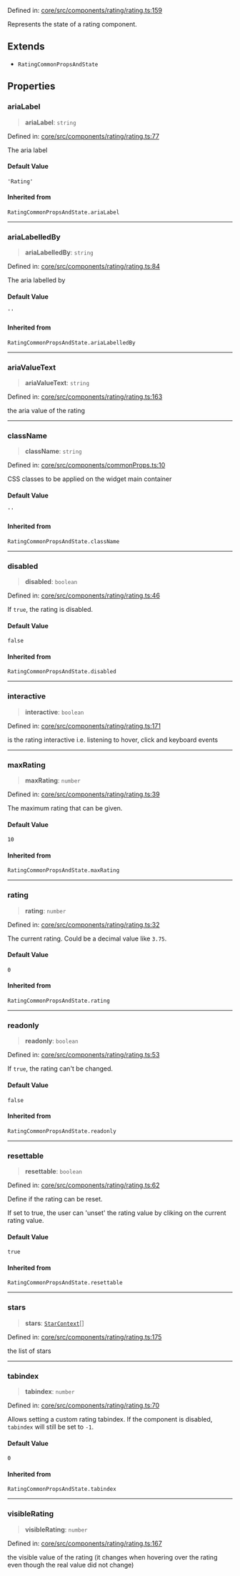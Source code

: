 Defined in: [core/src/components/rating/rating.ts:159](https://github.com/AmadeusITGroup/AgnosUI/blob/4fd868c8d80c28b306e406aab2d5ef5dbc13caa2/core/src/components/rating/rating.ts#L159)

Represents the state of a rating component.

## Extends

- `RatingCommonPropsAndState`

## Properties

### ariaLabel

> **ariaLabel**: `string`

Defined in: [core/src/components/rating/rating.ts:77](https://github.com/AmadeusITGroup/AgnosUI/blob/4fd868c8d80c28b306e406aab2d5ef5dbc13caa2/core/src/components/rating/rating.ts#L77)

The aria label

#### Default Value

`'Rating'`

#### Inherited from

`RatingCommonPropsAndState.ariaLabel`

***

### ariaLabelledBy

> **ariaLabelledBy**: `string`

Defined in: [core/src/components/rating/rating.ts:84](https://github.com/AmadeusITGroup/AgnosUI/blob/4fd868c8d80c28b306e406aab2d5ef5dbc13caa2/core/src/components/rating/rating.ts#L84)

The aria labelled by

#### Default Value

`''`

#### Inherited from

`RatingCommonPropsAndState.ariaLabelledBy`

***

### ariaValueText

> **ariaValueText**: `string`

Defined in: [core/src/components/rating/rating.ts:163](https://github.com/AmadeusITGroup/AgnosUI/blob/4fd868c8d80c28b306e406aab2d5ef5dbc13caa2/core/src/components/rating/rating.ts#L163)

the aria value of the rating

***

### className

> **className**: `string`

Defined in: [core/src/components/commonProps.ts:10](https://github.com/AmadeusITGroup/AgnosUI/blob/4fd868c8d80c28b306e406aab2d5ef5dbc13caa2/core/src/components/commonProps.ts#L10)

CSS classes to be applied on the widget main container

#### Default Value

`''`

#### Inherited from

`RatingCommonPropsAndState.className`

***

### disabled

> **disabled**: `boolean`

Defined in: [core/src/components/rating/rating.ts:46](https://github.com/AmadeusITGroup/AgnosUI/blob/4fd868c8d80c28b306e406aab2d5ef5dbc13caa2/core/src/components/rating/rating.ts#L46)

If `true`, the rating is disabled.

#### Default Value

`false`

#### Inherited from

`RatingCommonPropsAndState.disabled`

***

### interactive

> **interactive**: `boolean`

Defined in: [core/src/components/rating/rating.ts:171](https://github.com/AmadeusITGroup/AgnosUI/blob/4fd868c8d80c28b306e406aab2d5ef5dbc13caa2/core/src/components/rating/rating.ts#L171)

is the rating interactive i.e. listening to hover, click and keyboard events

***

### maxRating

> **maxRating**: `number`

Defined in: [core/src/components/rating/rating.ts:39](https://github.com/AmadeusITGroup/AgnosUI/blob/4fd868c8d80c28b306e406aab2d5ef5dbc13caa2/core/src/components/rating/rating.ts#L39)

The maximum rating that can be given.

#### Default Value

`10`

#### Inherited from

`RatingCommonPropsAndState.maxRating`

***

### rating

> **rating**: `number`

Defined in: [core/src/components/rating/rating.ts:32](https://github.com/AmadeusITGroup/AgnosUI/blob/4fd868c8d80c28b306e406aab2d5ef5dbc13caa2/core/src/components/rating/rating.ts#L32)

The current rating. Could be a decimal value like `3.75`.

#### Default Value

`0`

#### Inherited from

`RatingCommonPropsAndState.rating`

***

### readonly

> **readonly**: `boolean`

Defined in: [core/src/components/rating/rating.ts:53](https://github.com/AmadeusITGroup/AgnosUI/blob/4fd868c8d80c28b306e406aab2d5ef5dbc13caa2/core/src/components/rating/rating.ts#L53)

If `true`, the rating can't be changed.

#### Default Value

`false`

#### Inherited from

`RatingCommonPropsAndState.readonly`

***

### resettable

> **resettable**: `boolean`

Defined in: [core/src/components/rating/rating.ts:62](https://github.com/AmadeusITGroup/AgnosUI/blob/4fd868c8d80c28b306e406aab2d5ef5dbc13caa2/core/src/components/rating/rating.ts#L62)

Define if the rating can be reset.

If set to true, the user can 'unset' the rating value by cliking on the current rating value.

#### Default Value

`true`

#### Inherited from

`RatingCommonPropsAndState.resettable`

***

### stars

> **stars**: [`StarContext`](StarContext.md)[]

Defined in: [core/src/components/rating/rating.ts:175](https://github.com/AmadeusITGroup/AgnosUI/blob/4fd868c8d80c28b306e406aab2d5ef5dbc13caa2/core/src/components/rating/rating.ts#L175)

the list of stars

***

### tabindex

> **tabindex**: `number`

Defined in: [core/src/components/rating/rating.ts:70](https://github.com/AmadeusITGroup/AgnosUI/blob/4fd868c8d80c28b306e406aab2d5ef5dbc13caa2/core/src/components/rating/rating.ts#L70)

Allows setting a custom rating tabindex.
If the component is disabled, `tabindex` will still be set to `-1`.

#### Default Value

`0`

#### Inherited from

`RatingCommonPropsAndState.tabindex`

***

### visibleRating

> **visibleRating**: `number`

Defined in: [core/src/components/rating/rating.ts:167](https://github.com/AmadeusITGroup/AgnosUI/blob/4fd868c8d80c28b306e406aab2d5ef5dbc13caa2/core/src/components/rating/rating.ts#L167)

the visible value of the rating (it changes when hovering over the rating even though the real value did not change)
